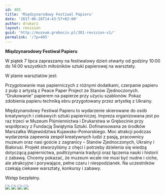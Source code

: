 ```yaml
---
id: 405
title: 'Międzynarodowy Festiwal Papieru'
date: '2017-06-28T14:43:57+02:00'
author: drukarz
layout: revision
guid: 'http://muzeum.grebocin.pl/381-revision-v1/'
permalink: '/?p=405'
---
```


**Międzynarodowy Festiwal Papieru**

W piątek 7 lipca zapraszamy na festiwalowy dzień otwarty od godziny 10:00 do 14:00 wszystkich miłośników sztuki papierowej na warsztaty.

W planie warsztatów jest:

Przygotowanie mas papierniczych z różnymi dodatkami, czerpanie papieru z pulp z artystą z Peace Paper Project ze Stanów Zjednoczonych. “Drukowanie” papierem na papierze przy użyciu szablonów. Pokaz zdobienia papieru techniką ebru przygotowany przez artystkę z Ukrainy.

Międzynarodowy Festiwal Papieru to wydarzenie skierowane do osób kreatywnych i ciekawych sztuki papierniczej. Impreza organizowana jest po raz trzeci w Muzeum Piśmiennictwa i Drukarstwa w Grębocinie przy współpracy z Fundacją Świątynia Sztuki. Dofinansowana ze środków Marszałka Województwa Kujawsko-Pomorskiego. Moc atrakcji podczas wydarzenia zapewnia zespół kreatywnych ludzi z pasją, pracownicy muzeum oraz nasi goście z zagranicy – Stanów Zjednoczonych, Ukrainy i Białorusi. Projekt stworzyliśmy z chęci i potrzeby dzielenia się wiedzą dotyczącą papiernictwa, podtrzymania tradycji oraz łączenia nauki i historii z zabawą. Chcemy pokazać, że muzeum wcale nie musi być nudne i ciche, ale atrakcyjne i porywające, pełne czaru i niespodzianek. Na uczestników czekają ciekawe warsztaty, konkursy i zabawy.

Wstęp bezpłatny.

![](http://muzeum.grebocin.pl/wp-content/uploads/2017/06/plakat-festiwal-papieru-212x300.jpg) ![](http://muzeum.grebocin.pl/wp-content/uploads/2017/06/apf-300x300.jpg) ![](http://muzeum.grebocin.pl/wp-content/uploads/2017/06/apf2-300x300.jpg) ![](http://muzeum.grebocin.pl/wp-content/uploads/2017/06/apf3-300x300.jpg)